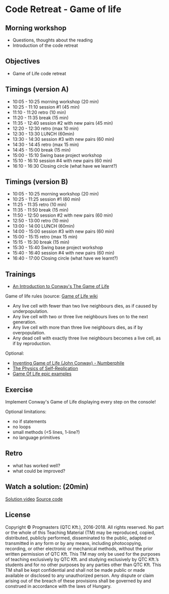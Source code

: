 ﻿# Code Retreat - Game of life

## Morning workshop
 - Questions, thoughts about the reading
 - Introduction of the code retreat

## Objectives
 - Game of Life code retreat
 
## Timings (version A)
 - 10:05 - 10:25 morning workshop (20 min)
 - 10:25 - 11:10 session #1 (45 min)
 - 11:10 - 11:20 retro (10 min)
 - 11:20 - 11:35 break (15 min)
 - 11:35 - 12:40 session #2 with new pairs (45 min)
 - 12:20 - 12:30 retro (max 10 min)
 - 12:30 - 13:30 LUNCH (60min)
 - 13:30 - 14:30 session #3 with new pairs (60 min)
 - 14:30 - 14:45 retro (max 15 min)
 - 14:45 - 15:00 break (15 min)
 - 15:00 - 15:10 Swing base project workshop
 - 15:10 - 16:10 session #4 with new pairs (60 min)
 - 16:10 - 16:30 Closing circle (what have we learnt?)

## Timings (version B)
 - 10:05 - 10:25 morning workshop (20 min)
 - 10:25 - 11:25 session #1 (60 min)
 - 11:25 - 11:35 retro (10 min)
 - 11:35 - 11:50 break (15 min)
 - 11:50 - 12:50 session #2 with new pairs (60 min)
 - 12:50 - 13:00 retro (10 min)
 - 13:00 - 14:00 LUNCH (60min)
 - 14:00 - 15:00 session #3 with new pairs (60 min)
 - 15:00 - 15:15 retro (max 15 min)
 - 15:15 - 15:30 break (15 min)
 - 15:30 - 15:40 Swing base project workshop
 - 15:40 - 16:40 session #4 with new pairs (60 min)
 - 16:40 - 17:00 Closing circle (what have we learnt?)
 
## Trainings

 - [An Introduction to Conway's The Game of Life](https://youtu.be/ouipbDkwHWA)

Game of life rules (source: [Game of Life wiki](https://en.wikipedia.org/wiki/Conway%27s_Game_of_Life)
- Any live cell with fewer than two live neighbours dies, as if caused by underpopulation.
- Any live cell with two or three live neighbours lives on to the next generation.
- Any live cell with more than three live neighbours dies, as if by overpopulation.
- Any dead cell with exactly three live neighbours becomes a live cell, as if by reproduction.


 Optional:
 - [Inventing Game of Life (John Conway) - Numberphile](https://youtu.be/R9Plq-D1gEk)
 - [The Physics of Self-Replication](https://youtu.be/0wAYZcqSS60)
 - [Game Of Life epic examples](https://youtu.be/C2vgICfQawE?t=70)


## Exercise

Implement Conway's Game of Life displaying every step on the console!

Optional limitations:
- no if statements
- no loops
- small methods (<5 lines, 1-line?)
- no language primitives

## Retro
 - what has worked well?
 - what could be improved?

## Watch a solution: (20min)

[Solution video](https://youtu.be/IQ1gue4dL2M)
[Source code](https://github.com/prog-masters/game_of_life_infite_console_tdd)

## License 
Copyright © Progmasters (QTC Kft.), 2016-2018.
All rights reserved. No part or the whole of this Teaching Material (TM) may be reproduced, copied, distributed, publicly performed, disseminated to the public, adapted or transmitted in any form or by any means, including photocopying, recording, or other electronic or mechanical methods, without the prior written permission of QTC Kft. This TM may only be used for the purposes of teaching exclusively by QTC Kft. and studying exclusively by QTC Kft.’s students and for no other purposes by any parties other than QTC Kft.
This TM shall be kept confidential and shall not be made public or made available or disclosed to any unauthorized person.
Any dispute or claim arising out of the breach of these provisions shall be governed by and construed in accordance with the laws of Hungary. 
